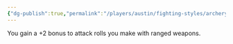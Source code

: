 ```yaml
---
{"dg-publish":true,"permalink":"/players/austin/fighting-styles/archery/","noteIcon":""}
---
```


You gain a +2 bonus to attack rolls you make with ranged weapons.